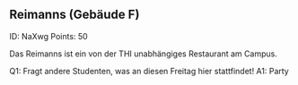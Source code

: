 ## Reimanns (Gebäude F)
ID: NaXwg
Points: 50

Das Reimanns ist ein von der THI unabhängiges Restaurant am Campus.

Q1: Fragt andere Studenten, was an diesen Freitag hier stattfindet!
A1: Party
